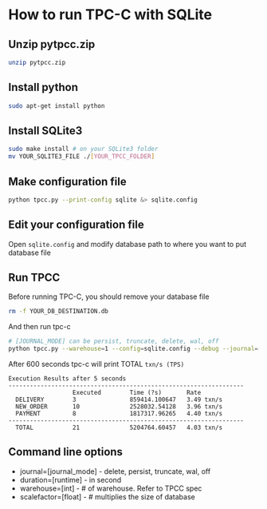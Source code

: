 # How to run TPC-C with SQLite
## Unzip pytpcc.zip 
```bash
unzip pytpcc.zip
```
## Install python
```bash
sudo apt-get install python
```

## Install SQLite3
```bash
sudo make install # on your SQLite3 folder
mv YOUR_SQLITE3_FILE ./[YOUR_TPCC_FOLDER]
```

## Make configuration file
```bash
python tpcc.py --print-config sqlite &> sqlite.config
```

## Edit your configuration file
Open `sqlite.config` and modify database path to where you want to put database file

## Run TPCC
Before running TPC-C, you should remove your database file 
```bash
rm -f YOUR_DB_DESTINATION.db
```
And then run tpc-c
```bash
# [JOURNAL_MODE] can be persist, truncate, delete, wal, off
python tpcc.py --warehouse=1 --config=sqlite.config --debug --journal=[JOURNAL_MODE] --duration=600 sqlite
```
After 600 seconds tpc-c will print TOTAL `txn/s (TPS)`
```
Execution Results after 5 seconds
------------------------------------------------------------------
                  Executed        Time (?s)       Rate            
  DELIVERY        3               859414.100647   3.49 txn/s      
  NEW_ORDER       10              2528032.54128   3.96 txn/s      
  PAYMENT         8               1817317.96265   4.40 txn/s      
------------------------------------------------------------------
  TOTAL           21              5204764.60457   4.03 txn/s      
```

## Command line options
* journal=[journal_mode] - delete, persist, truncate, wal, off
* duration=[runtime] - in second
* warehouse=[int] - # of warehouse. Refer to TPCC spec
* scalefactor=[float] - # multiplies the size of database